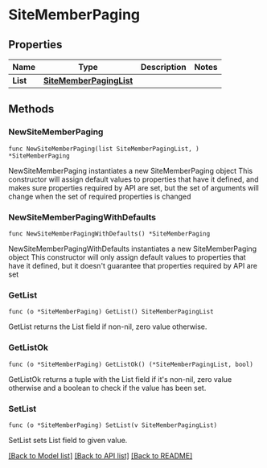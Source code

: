 # SiteMemberPaging

## Properties

Name | Type | Description | Notes
------------ | ------------- | ------------- | -------------
**List** | [**SiteMemberPagingList**](SiteMemberPagingList.md) |  | 

## Methods

### NewSiteMemberPaging

`func NewSiteMemberPaging(list SiteMemberPagingList, ) *SiteMemberPaging`

NewSiteMemberPaging instantiates a new SiteMemberPaging object
This constructor will assign default values to properties that have it defined,
and makes sure properties required by API are set, but the set of arguments
will change when the set of required properties is changed

### NewSiteMemberPagingWithDefaults

`func NewSiteMemberPagingWithDefaults() *SiteMemberPaging`

NewSiteMemberPagingWithDefaults instantiates a new SiteMemberPaging object
This constructor will only assign default values to properties that have it defined,
but it doesn't guarantee that properties required by API are set

### GetList

`func (o *SiteMemberPaging) GetList() SiteMemberPagingList`

GetList returns the List field if non-nil, zero value otherwise.

### GetListOk

`func (o *SiteMemberPaging) GetListOk() (*SiteMemberPagingList, bool)`

GetListOk returns a tuple with the List field if it's non-nil, zero value otherwise
and a boolean to check if the value has been set.

### SetList

`func (o *SiteMemberPaging) SetList(v SiteMemberPagingList)`

SetList sets List field to given value.



[[Back to Model list]](../README.md#documentation-for-models) [[Back to API list]](../README.md#documentation-for-api-endpoints) [[Back to README]](../README.md)


